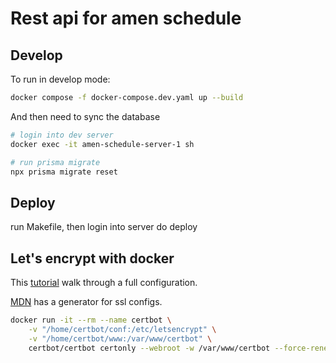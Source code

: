 # Rest api for amen schedule

## Develop

To run in develop mode:

```bash
docker compose -f docker-compose.dev.yaml up --build
```

And then need to sync the database

```bash
# login into dev server
docker exec -it amen-schedule-server-1 sh

# run prisma migrate
npx prisma migrate reset
```

## Deploy

run Makefile, then login into server do deploy

## Let's encrypt with docker

This [tutorial](https://www.programonaut.com/setup-ssl-with-docker-nginx-and-lets-encrypt/) walk through a full configuration.

[MDN](https://ssl-config.mozilla.org/#server=nginx&version=1.17.7&config=modern&openssl=1.1.1k&ocsp=false&guideline=5.6) has a generator for ssl configs.

```bash
docker run -it --rm --name certbot \
    -v "/home/certbot/conf:/etc/letsencrypt" \
    -v "/home/certbot/www:/var/www/certbot" \
    certbot/certbot certonly --webroot -w /var/www/certbot --force-renewal --email hytohjen@gmail.com -d api.upnqhl.top --agree-tos
```
